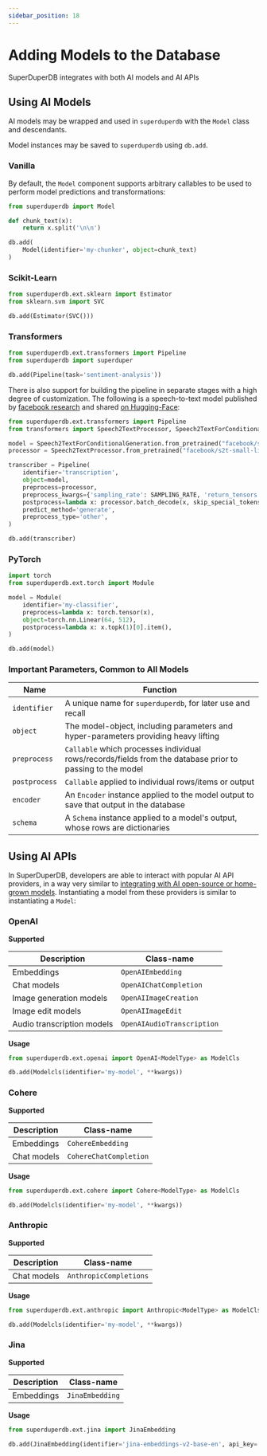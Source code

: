 ```yaml
---
sidebar_position: 18
---
```


# Adding Models to the Database
SuperDuperDB integrates with both AI models and AI APIs

## Using AI Models 

AI models may be wrapped and used in `superduperdb` with the `Model` class and descendants.

Model instances may be saved to `superduperdb` using `db.add`.

### Vanilla

By default, the `Model` component supports arbitrary callables to be used to perform model predictions and transformations:

```python
from superduperdb import Model

def chunk_text(x):
    return x.split('\n\n')

db.add(
    Model(identifier='my-chunker', object=chunk_text)
)
```

### Scikit-Learn

```python
from superduperdb.ext.sklearn import Estimator
from sklearn.svm import SVC

db.add(Estimator(SVC()))
```

### Transformers

```python
from superduperdb.ext.transformers import Pipeline
from superduperdb import superduper

db.add(Pipeline(task='sentiment-analysis'))
```

There is also support for building the pipeline in separate stages with a high degree of customization.
The following is a speech-to-text model published by [facebook research](https://arxiv.org/abs/2010.05171) and shared [on Hugging-Face](https://huggingface.co/facebook/s2t-small-librispeech-asr):

```python
from superduperdb.ext.transformers import Pipeline
from transformers import Speech2TextProcessor, Speech2TextForConditionalGeneration

model = Speech2TextForConditionalGeneration.from_pretrained("facebook/s2t-small-librispeech-asr")
processor = Speech2TextProcessor.from_pretrained("facebook/s2t-small-librispeech-asr")

transcriber = Pipeline(
    identifier='transcription',
    object=model,
    preprocess=processor,
    preprocess_kwargs={'sampling_rate': SAMPLING_RATE, 'return_tensors': 'pt', 'padding': True}, # Please replace the placeholder `SAMPLING_RATE` with the appropriate value in your context.
    postprocess=lambda x: processor.batch_decode(x, skip_special_tokens=True),
    predict_method='generate',
    preprocess_type='other',
)

db.add(transcriber)
```

### PyTorch

```python
import torch
from superduperdb.ext.torch import Module

model = Module(
    identifier='my-classifier',
    preprocess=lambda x: torch.tensor(x),
    object=torch.nn.Linear(64, 512),
    postprocess=lambda x: x.topk(1)[0].item(),
)

db.add(model)
```

### Important Parameters, Common to All Models
  
| Name | Function |
| --- | --- |
| `identifier` | A unique name for `superduperdb`, for later use and recall |
| `object` | The model-object, including parameters and hyper-parameters providing heavy lifting |
| `preprocess` | `Callable` which processes individual rows/records/fields from the database prior to passing to the model |
| `postprocess` | `Callable` applied to individual rows/items or output |
| `encoder` | An `Encoder` instance applied to the model output to save that output in the database |
| `schema` | A `Schema` instance applied to a model's output, whose rows are dictionaries |


## Using AI APIs 

In SuperDuperDB, developers are able to interact with popular AI API providers, in a way very similar to 
[integrating with AI open-source or home-grown models](./ai_models.md). Instantiating a model from 
these providers is similar to instantiating a `Model`:

### OpenAI

**Supported**

| Description | Class-name |
| --- | --- |
| Embeddings | `OpenAIEmbedding` |
| Chat models | `OpenAIChatCompletion` |
| Image generation models | `OpenAIImageCreation` |
| Image edit models | `OpenAIImageEdit` |
| Audio transcription models | `OpenAIAudioTranscription` |

**Usage**

```python
from superduperdb.ext.openai import OpenAI<ModelType> as ModelCls

db.add(Modelcls(identifier='my-model', **kwargs))
```

### Cohere

**Supported**

| Description | Class-name |
| --- | --- |
| Embeddings | `CohereEmbedding` |
| Chat models | `CohereChatCompletion` |

**Usage**

```python
from superduperdb.ext.cohere import Cohere<ModelType> as ModelCls

db.add(Modelcls(identifier='my-model', **kwargs))
```

### Anthropic

**Supported**

| Description | Class-name |
| --- | --- |
| Chat models | `AnthropicCompletions` |

**Usage**

```python
from superduperdb.ext.anthropic import Anthropic<ModelType> as ModelCls

db.add(Modelcls(identifier='my-model', **kwargs))
```

### Jina

**Supported**

| Description | Class-name |
| --- | --- |
| Embeddings | `JinaEmbedding` |

**Usage**

```python
from superduperdb.ext.jina import JinaEmbedding

db.add(JinaEmbedding(identifier='jina-embeddings-v2-base-en', api_key='JINA_API_KEY')) # You can also set JINA_API_KEY as environment variable
```